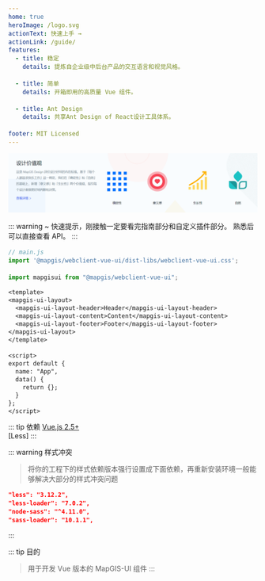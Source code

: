 ```yaml
---
home: true
heroImage: /logo.svg
actionText: 快速上手 →
actionLink: /guide/
features:
  - title: 稳定
    details: 提炼自企业级中后台产品的交互语言和视觉风格。

  - title: 简单
    details: 开箱即用的高质量 Vue 组件。

  - title: Ant Design
    details: 共享Ant Design of React设计工具体系。

footer: MIT Licensed
---
```


![架构](./assets/images/logo.png)

::: warning
~ 快速提示，刚接触一定要看完指南部分和自定义插件部分。 熟悉后可以直接查看 API。
:::

```javascript
// main.js
import '@mapgis/webclient-vue-ui/dist-libs/webclient-vue-ui.css';

import mapgisui from "@mapgis/webclient-vue-ui";
```

```vue
<template>
<mapgis-ui-layout>
  <mapgis-ui-layout-header>Header</mapgis-ui-layout-header>
  <mapgis-ui-layout-content>Content</mapgis-ui-layout-content>
  <mapgis-ui-layout-footer>Footer</mapgis-ui-layout-footer>
</mapgis-ui-layout>
</template>

<script>
export default {
  name: "App",
  data() {
    return {};
  }
};
</script>
```

::: tip 依赖
[Vue.js 2.5+](https://github.com/vuejs/vue)  
[Less]
:::

::: warning 样式冲突
> 将你的工程下的样式依赖版本强行设置成下面依赖，再重新安装环境一般能够解决大部分的样式冲突问题
``` json
"less": "3.12.2",
"less-loader": "7.0.2",
"node-sass": "^4.11.0",
"sass-loader": "10.1.1",
```
:::

::: tip 目的
> 用于开发 Vue 版本的 MapGIS-UI 组件
:::
